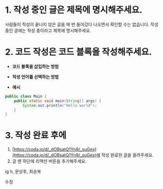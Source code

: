 # 1. 작성 중인 글은 제목에 명시해주세요.



사람들이 작성이 끝나지 않은 글을 매 번 들어갔다 나오면서 확인할 수는 없습니다. 작성 중인 글에는 작성 중이라고 제목에 명시해주세요.

# 2. 코드 작성은 코드 블록을 작성해주세요.

- **코드 블록을 삽입하는 방법**



- **작성 언어를 선택하는 방법**



- **예시**

```java
public class Main {
    public static void main(String[] args) {
        System.out.println("Hello world");
    }
}
```

# 3. 작성 완료 후에

1. [https://coda.io/d/_dOBsatQ1Yn9/_suGes](https://coda.io/d/_dOBsatQ1Yn9/_suGes)에 작성 완료한 글을 올려주세요.
2. 글  맨 하단에 리액션 버튼을 추가해주세요.



ig h, 문상후, 최승복



수정

